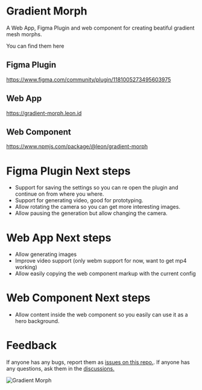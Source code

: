 # Gradient Morph

A Web App, Figma Plugin and web component for creating beatiful gradient mesh morphs.

You can find them here

## Figma Plugin
https://www.figma.com/community/plugin/1181005273495603975

## Web App
https://gradient-morph.leon.id

## Web Component
https://www.npmjs.com/package/@leon/gradient-morph


# Figma Plugin Next steps

 * Support for saving the settings so you can re open the plugin and continue on from where you where.
 * Support for generating video, good for prototyping.
 * Allow rotating the camera so you can get more interesting images.
 * Allow pausing the generation but allow changing the camera.

# Web App Next steps

 * Allow generating images
 * Improve video support (only webm support for now, want to get mp4 working)
 * Allow easily copying the web component markup with the current config

# Web Component Next steps

 * Allow content inside the web component so you easily can use it as a hero background.



# Feedback
If anyone has any bugs, report them as [issues on this repo.](https://github.com/leon/gradient-morph-feedback/issues).
If anyone has any questions, ask them in the [discussions.](https://github.com/leon/gradient-morph-feedback/discussions)


![Gradient Morph](https://user-images.githubusercontent.com/13211/207695517-4204036b-8505-4848-aa65-15a914a4f74f.png)
